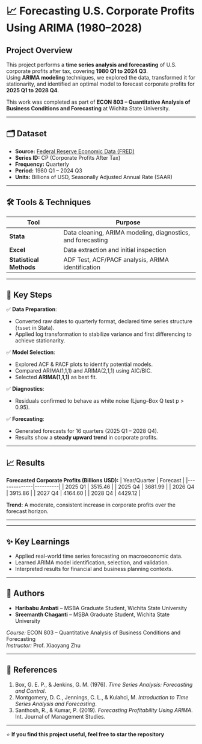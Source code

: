# 📈 Forecasting U.S. Corporate Profits Using ARIMA (1980–2028)

## Project Overview
This project performs a **time series analysis and forecasting** of U.S. corporate profits after tax, covering **1980 Q1 to 2024 Q3**.  
Using **ARIMA modeling** techniques, we explored the data, transformed it for stationarity, and identified an optimal model to forecast corporate profits for **2025 Q1 to 2028 Q4**.

This work was completed as part of **ECON 803 – Quantitative Analysis of Business Conditions and Forecasting** at Wichita State University.

---

## 🗂 Dataset
- **Source:** [Federal Reserve Economic Data (FRED)](https://fred.stlouisfed.org/series/CP)  
- **Series ID:** CP (Corporate Profits After Tax)  
- **Frequency:** Quarterly  
- **Period:** 1980 Q1 – 2024 Q3  
- **Units:** Billions of USD, Seasonally Adjusted Annual Rate (SAAR)  

---

## 🛠 Tools & Techniques
| Tool | Purpose |
|------|---------|
| **Stata** | Data cleaning, ARIMA modeling, diagnostics, and forecasting |
| **Excel** | Data extraction and initial inspection |
| **Statistical Methods** | ADF Test, ACF/PACF analysis, ARIMA identification |

---

## 🔑 Key Steps
✅ **Data Preparation**:  
- Converted raw dates to quarterly format, declared time series structure (`tsset` in Stata).  
- Applied log transformation to stabilize variance and first differencing to achieve stationarity.

✅ **Model Selection**:  
- Explored ACF & PACF plots to identify potential models.
- Compared ARIMA(1,1,1) and ARIMA(2,1,1) using AIC/BIC.
- Selected **ARIMA(1,1,1)** as best fit.

✅ **Diagnostics**:  
- Residuals confirmed to behave as white noise (Ljung–Box Q test p > 0.95).

✅ **Forecasting**:  
- Generated forecasts for 16 quarters (2025 Q1 – 2028 Q4).
- Results show a **steady upward trend** in corporate profits.

---

## 📈 Results
**Forecasted Corporate Profits (Billions USD):**
| Year/Quarter | Forecast |
|--------------|----------|
| 2025 Q1 | 3515.46 |
| 2025 Q4 | 3681.99 |
| 2026 Q4 | 3915.86 |
| 2027 Q4 | 4164.60 |
| 2028 Q4 | 4429.12 |

**Trend:** A moderate, consistent increase in corporate profits over the forecast horizon.

---


---

## ✨ Key Learnings
- Applied real-world time series forecasting on macroeconomic data.
- Learned ARIMA model identification, selection, and validation.
- Interpreted results for financial and business planning contexts.

---

## 👥 Authors
- **Haribabu Ambati** – MSBA Graduate Student, Wichita State University  
- **Sreemanth Chaganti** – MSBA Graduate Student, Wichita State University  

*Course:* ECON 803 – Quantitative Analysis of Business Conditions and Forecasting  
*Instructor:* Prof. Xiaoyang Zhu

---

## 📌 References
1. Box, G. E. P., & Jenkins, G. M. (1976). *Time Series Analysis: Forecasting and Control*.  
2. Montgomery, D. C., Jennings, C. L., & Kulahci, M. *Introduction to Time Series Analysis and Forecasting*.  
3. Santhosh, R., & Kumar, P. (2019). *Forecasting Profitability Using ARIMA*. Int. Journal of Management Studies.

---

⭐ **If you find this project useful, feel free to star the repository**

